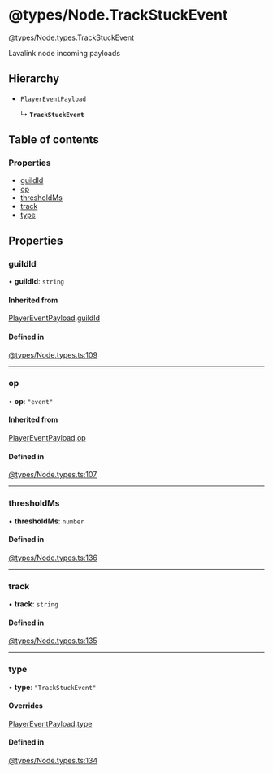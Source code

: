 # @types/Node.TrackStuckEvent

[@types/Node.types](../Node.types.md).TrackStuckEvent

Lavalink node incoming payloads

## Hierarchy

- [`PlayerEventPayload`](Node.types.PlayerEventPayload.md)

  ↳ **`TrackStuckEvent`**

## Table of contents

### Properties

- [guildId](Node.types.TrackStuckEvent.md#guildid)
- [op](Node.types.TrackStuckEvent.md#op)
- [thresholdMs](Node.types.TrackStuckEvent.md#thresholdms)
- [track](Node.types.TrackStuckEvent.md#track)
- [type](Node.types.TrackStuckEvent.md#type)

## Properties

### guildId

• **guildId**: `string`

#### Inherited from

[PlayerEventPayload](Node.types.PlayerEventPayload.md).[guildId](Node.types.PlayerEventPayload.md#guildid)

#### Defined in

[@types/Node.types.ts:109](https://github.com/hmes98318/LavaShark/blob/accfd833a0203cc1d8758108ff5b6cd5af205387/src/@types/Node.types.ts#L109)

___

### op

• **op**: ``"event"``

#### Inherited from

[PlayerEventPayload](Node.types.PlayerEventPayload.md).[op](Node.types.PlayerEventPayload.md#op)

#### Defined in

[@types/Node.types.ts:107](https://github.com/hmes98318/LavaShark/blob/accfd833a0203cc1d8758108ff5b6cd5af205387/src/@types/Node.types.ts#L107)

___

### thresholdMs

• **thresholdMs**: `number`

#### Defined in

[@types/Node.types.ts:136](https://github.com/hmes98318/LavaShark/blob/accfd833a0203cc1d8758108ff5b6cd5af205387/src/@types/Node.types.ts#L136)

___

### track

• **track**: `string`

#### Defined in

[@types/Node.types.ts:135](https://github.com/hmes98318/LavaShark/blob/accfd833a0203cc1d8758108ff5b6cd5af205387/src/@types/Node.types.ts#L135)

___

### type

• **type**: ``"TrackStuckEvent"``

#### Overrides

[PlayerEventPayload](Node.types.PlayerEventPayload.md).[type](Node.types.PlayerEventPayload.md#type)

#### Defined in

[@types/Node.types.ts:134](https://github.com/hmes98318/LavaShark/blob/accfd833a0203cc1d8758108ff5b6cd5af205387/src/@types/Node.types.ts#L134)
